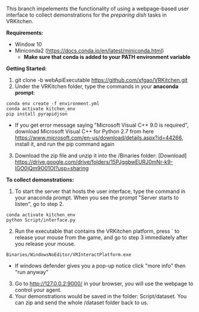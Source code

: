 This branch impelements the functionality of using a webpage-based user interface to collect demonstrations for the *preparing dish* tasks in VRKitchen.

**Requirements:**
- Window 10
- Miniconda2 (https://docs.conda.io/en/latest/miniconda.html)
	- **Make sure that conda is added to your PATH environment variable**

**Getting Started:**
1. git clone -b webApiExecutable https://github.com/xfgao/VRKitchen.git
2. Under the VRKitchen folder, type the commands in your **anaconda prompt**:
```
conda env create -f environment.yml  
conda activate kitchen_env
pip install pyrapidjson
```
- If you get error message saying "Microsoft Visual C++ 9.0 is required", download Microsoft Visual C++ for Python 2.7 from here https://www.microsoft.com/en-us/download/details.aspx?id=44266, install it, and run the pip command again
3. Download the zip file and unzip it into the /Binaries folder:
[Download] https://drive.google.com/drive/folders/15PJggbwEURJ0mNr-k9-lGO0jQm9O01OI?usp=sharing

**To collect demonstrations:**
1. To start the server that hosts the user interface, type the command in your anaconda prompt. When you see the prompt "Server starts to listen", go to step 2.
```
conda activate kitchen_env
python Script/interface.py
```
2. Run the executable that contains the VRKitchen platform, press \` to release your mouse from the game, and go to step 3 immediately after you release your mouse.
```
Binaries/WindowsNoEditor/VRInteractPlatform.exe
```
* If windows defender gives you a pop-up notice click "more info" then "run anyway"
3. Go to http://127.0.0.2:9000/ in your browser, you will use the webpage to control your agent.
4. Your demonstrations would be saved in the folder: Script/dataset. You can zip and send the whole /dataset folder back to us.
